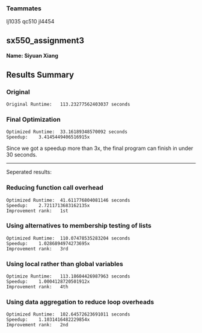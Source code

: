### Teammates
lj1035  qc510  jl4454

## sx550_assignment3
#### Name: Siyuan Xiang

## Results Summary
### Original
    Original Runtime:   113.23277562403037 seconds

### Final Optimization
    Optimized Runtime:  33.16189348570092 seconds
    Speedup:    3.4145449406516915x

Since we got a speedup more than 3x, the final program can finish in under 30 seconds.

--------

Seperated results:
### Reducing function call overhead
    Optimized Runtime:  41.611776804081146 seconds
    Speedup:    2.7211713683162135x
    Improvement rank:   1st
    
### Using alternatives to membership testing of lists
    Optimized Rumtime:  110.07478535283204 seconds
    Speedup:    1.0286894974273695x
    Improvement rank:   3rd

### Using local rather than global variables

    Optimize Runtime:   113.18604426987963 seconds
    Speedup:    1.0004128720501912x
    Improvement rank:   4th

### Using data aggregation to reduce loop overheads
    Optimized Runtime:  102.64572623691011 seconds
    Speedup:    1.1031416482229854x
    Improvement rank:   2nd
